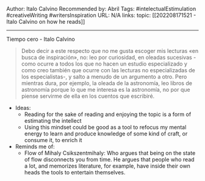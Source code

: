 Author: Italo Calvino
Recommended by: Abril
Tags: #intelectualEstimulation #creativeWriting #writersInspiration
URL: N/A
links:
topic: [[202208171521 - Italo Calvino on how he reads]]

---
Tiempo cero - Italo Calvino

> Debo decir a este respecto que no me gusta escoger mis lecturas «en busca de inspiración», no: leo por curiosidad, en oleadas sucesivas -como ocurre a todos los que no hacen un estudio especializado y como creo también que ocurre con las lecturas no especializadas de los especialistas-, y salto a menudo de un argumento a otro. Pero mientras dura, por ejemplo, la oleada de la astronomía, leo libros de astronomía porque lo que me interesa es la astronomía, no por que piense servirme de ella en los cuentos que escribiré.

- Ideas:
	- Reading for the sake of reading and enjoying the topic is a form of estimating the intellect
	- Using this mindset could be good as a tool to refocus my mental energy to learn and produce knowledge of some kind of craft, or consume it, to enrich it
- Reminds me of:
	- Flow of Mihaly Csikszentmihaly: Who argues that being on the state of flow disconnects you from time. He argues that people who read a lot, and memorizes literature, for example, have inside their own heads the tools to entertain  themselves.